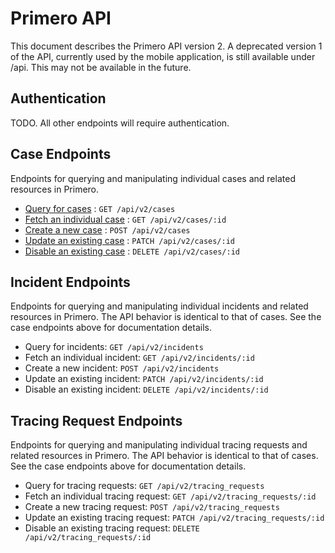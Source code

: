 # Primero API

This document describes the Primero API version 2. A deprecated version 1 of the API, currently used by the mobile application, is still available under /api. This may not be available in the future.  


## Authentication

TODO. All other endpoints will require authentication.


## Case Endpoints

Endpoints for querying and manipulating individual cases and related resources in Primero.

* [Query for cases](v2/docs/cases/get.md) : `GET /api/v2/cases`
* [Fetch an individual case](v2/docs/cases/id/get.md) : `GET /api/v2/cases/:id`
* [Create a new case](v2/docs/cases/post.md) : `POST /api/v2/cases`
* [Update an existing case](v2/docs/cases/id/patch.md) : `PATCH /api/v2/cases/:id`
* [Disable an existing case](v2/docs/cases/id/delete.md) : `DELETE /api/v2/cases/:id`

## Incident Endpoints

Endpoints for querying and manipulating individual incidents and related resources in Primero.
The API behavior is identical to that of cases. See the case endpoints above for documentation details.

* Query for incidents: `GET /api/v2/incidents`
* Fetch an individual incident: `GET /api/v2/incidents/:id`
* Create a new incident: `POST /api/v2/incidents`
* Update an existing incident: `PATCH /api/v2/incidents/:id`
* Disable an existing incident: `DELETE /api/v2/incidents/:id`

## Tracing Request Endpoints

Endpoints for querying and manipulating individual tracing requests and related resources in Primero.
The API behavior is identical to that of cases. See the case endpoints above for documentation details.

* Query for tracing requests: `GET /api/v2/tracing_requests`
* Fetch an individual tracing request: `GET /api/v2/tracing_requests/:id`
* Create a new tracing request: `POST /api/v2/tracing_requests`
* Update an existing tracing request: `PATCH /api/v2/tracing_requests/:id`
* Disable an existing tracing request: `DELETE /api/v2/tracing_requests/:id`
